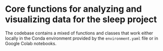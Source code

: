# Core functions for analyzing and visualizing data for the sleep project

The codebase contains a mixed of functions and classes that work either locally in the Conda environment provided by the `environment.yaml` file or in Google Colab notebooks. 